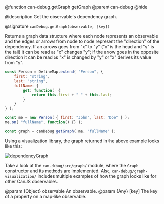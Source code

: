 @function can-debug.getGraph getGraph
@parent can-debug
@hide

@description Get the observable's dependency graph.

@signature `canDebug.getGraph(observable, [key])`

Returns a graph data structure where each node represents an observable and the 
edges or arrows from node to node represent the "direction" of the dependency. If
an arrows goes from "x" to "y" ("x" is the head and "y" is the tail) it can be read 
as "x" changes "y"; if the arrow goes in the opposite direction it can be read as "x" 
is changed by "y" or "x" derives its value from "y".

```js
const Person = DefineMap.extend( "Person", {
	first: "string",
	last: "string",
	fullName: {
		get: function() {
			return this.first + " " + this.last;
		}
	}
} );

const me = new Person( { first: "John", last: "Doe" } );
me.on( "fullName", function() {} );

const graph = canDebug.getGraph( me, "fullName" );
```

Using a visualization library, the graph returned in the above example looks like 
this:

![dependencyGraph](../node_modules/can-debug/doc/map-dependency-graph.png)

Take a look at the `can-debug/src/graph/` module, where the `Graph` constructor
and its methods are implemented. Also, `can-debug/graph-visualization/` includes
multiple examples of how the graph looks like for other CanJS observables.

@param {Object} observable An observable.
@param {Any} [key] The key of a property on a map-like observable.
